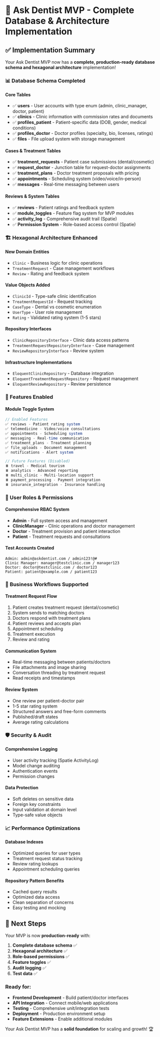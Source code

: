 # 🎉 Ask Dentist MVP - Complete Database & Architecture Implementation

## ✅ Implementation Summary

Your Ask Dentist MVP now has a **complete, production-ready database schema and hexagonal architecture** implementation!

### 📊 Database Schema Completed

#### **Core Tables**
- ✅ **users** - User accounts with type enum (admin, clinic_manager, doctor, patient)
- ✅ **clinics** - Clinic information with commission rates and documents
- ✅ **profiles_patient** - Patient-specific data (DOB, gender, medical conditions)
- ✅ **profiles_doctor** - Doctor profiles (specialty, bio, licenses, ratings)
- ✅ **files** - File upload system with storage management

#### **Cases & Treatment Tables**
- ✅ **treatment_requests** - Patient case submissions (dental/cosmetic)
- ✅ **request_doctor** - Junction table for request-doctor assignments
- ✅ **treatment_plans** - Doctor treatment proposals with pricing
- ✅ **appointments** - Scheduling system (video/voice/in-person)
- ✅ **messages** - Real-time messaging between users

#### **Reviews & System Tables**
- ✅ **reviews** - Patient ratings and feedback system
- ✅ **module_toggles** - Feature flag system for MVP modules
- ✅ **activity_log** - Comprehensive audit trail (Spatie)
- ✅ **Permission System** - Role-based access control (Spatie)

### 🏗️ Hexagonal Architecture Enhanced

#### **New Domain Entities**
- `Clinic` - Business logic for clinic operations
- `TreatmentRequest` - Case management workflows
- `Review` - Rating and feedback system

#### **Value Objects Added**
- `ClinicId` - Type-safe clinic identification
- `TreatmentRequestId` - Request tracking
- `CaseType` - Dental vs cosmetic enumeration
- `UserType` - User role management
- `Rating` - Validated rating system (1-5 stars)

#### **Repository Interfaces**
- `ClinicRepositoryInterface` - Clinic data access patterns
- `TreatmentRequestRepositoryInterface` - Case management
- `ReviewRepositoryInterface` - Review system

#### **Infrastructure Implementations**
- `EloquentClinicRepository` - Database integration
- `EloquentTreatmentRequestRepository` - Request management
- `EloquentReviewRepository` - Review persistence

### 🚀 Features Enabled

#### **Module Toggle System**
```php
// Enabled Features
✅ reviews - Patient rating system
✅ telemedicine - Video/voice consultations  
✅ appointments - Scheduling system
✅ messaging - Real-time communication
✅ treatment_plans - Treatment planning
✅ file_uploads - Document management
✅ notifications - Alert system

// Future Features (Disabled)
⏸️ travel - Medical tourism
⏸️ analytics - Advanced reporting
⏸️ multi_clinic - Multi-location support
⏸️ payment_processing - Payment integration
⏸️ insurance_integration - Insurance handling
```

### 👥 User Roles & Permissions

#### **Comprehensive RBAC System**
- **Admin** - Full system access and management
- **ClinicManager** - Clinic operations and doctor management
- **Doctor** - Treatment provision and patient interaction
- **Patient** - Treatment requests and consultations

#### **Test Accounts Created**
```
Admin: admin@askdentist.com / admin123!@#
Clinic Manager: manager@testclinic.com / manager123
Doctor: doctor@testclinic.com / doctor123
Patient: patient@example.com / patient123
```

### 🔄 Business Workflows Supported

#### **Treatment Request Flow**
1. Patient creates treatment request (dental/cosmetic)
2. System sends to matching doctors
3. Doctors respond with treatment plans
4. Patient reviews and accepts plan
5. Appointment scheduling
6. Treatment execution
7. Review and rating

#### **Communication System**
- Real-time messaging between patients/doctors
- File attachments and image sharing
- Conversation threading by treatment request
- Read receipts and timestamps

#### **Review System**
- One review per patient-doctor pair
- 1-5 star rating system
- Structured answers and free-form comments
- Published/draft states
- Average rating calculations

### 🛡️ Security & Audit

#### **Comprehensive Logging**
- User activity tracking (Spatie ActivityLog)
- Model change auditing
- Authentication events
- Permission changes

#### **Data Protection**
- Soft deletes on sensitive data
- Foreign key constraints
- Input validation at domain level
- Type-safe value objects

### 📈 Performance Optimizations

#### **Database Indexes**
- Optimized queries for user types
- Treatment request status tracking
- Review rating lookups
- Appointment scheduling queries

#### **Repository Pattern Benefits**
- Cached query results
- Optimized data access
- Clean separation of concerns
- Easy testing and mocking

## 🎯 Next Steps

Your MVP is now **production-ready** with:

1. **Complete database schema** ✅
2. **Hexagonal architecture** ✅
3. **Role-based permissions** ✅
4. **Feature toggles** ✅
5. **Audit logging** ✅
6. **Test data** ✅

### Ready for:
- **Frontend Development** - Build patient/doctor interfaces
- **API Integration** - Connect mobile/web applications  
- **Testing** - Comprehensive unit/integration tests
- **Deployment** - Production environment setup
- **Feature Extensions** - Enable additional modules

Your Ask Dentist MVP has a **solid foundation** for scaling and growth! 🏆
